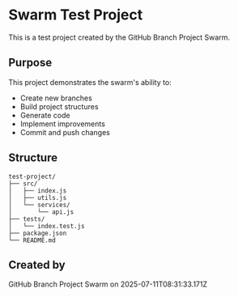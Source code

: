 # Swarm Test Project

This is a test project created by the GitHub Branch Project Swarm.

## Purpose

This project demonstrates the swarm's ability to:
- Create new branches
- Build project structures
- Generate code
- Implement improvements
- Commit and push changes

## Structure

```
test-project/
├── src/
│   ├── index.js
│   ├── utils.js
│   └── services/
│       └── api.js
├── tests/
│   └── index.test.js
├── package.json
└── README.md
```

## Created by

GitHub Branch Project Swarm on 2025-07-11T08:31:33.171Z
